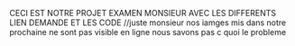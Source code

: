 CECI EST NOTRE PROJET EXAMEN MONSIEUR AVEC LES DIFFERENTS LIEN DEMANDE ET LES CODE //juste monsieur nos iamges mis dans notre prochaine ne sont pas visible en ligne nous savons pas c quoi le probleme
